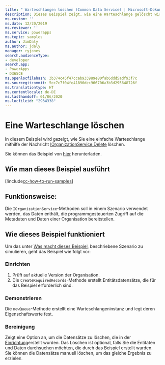 ```yaml
---
title: " Warteschlangen löschen (Common Data Service) | Microsoft-Dokumentation"
description: Dieses Beispiel zeigt, wie eine Warteschlange gelöscht wird
ms.custom: ''
ms.date: 12/20/2019
ms.reviewer: ''
ms.service: powerapps
ms.topic: samples
author: JimDaly
ms.author: jdaly
manager: ryjones
search.audienceType:
- developer
search.app:
- PowerApps
- D365CE
ms.openlocfilehash: 3b374c45f47ccab933989e80fab6ddd5adf93f7c
ms.sourcegitcommit: 5ec7c7f04fe41896dec966706a3b3d295648726f
ms.translationtype: HT
ms.contentlocale: de-DE
ms.lasthandoff: 01/06/2020
ms.locfileid: "2934338"
---
```

# <a name="delete-a-queue"></a>Eine Warteschlange löschen

In diesem Beispiel wird gezeigt, wie Sie eine einfache Warteschlange mithilfe der Nachricht [IOrganizationService.Delete](https://docs.microsoft.com/dotnet/api/microsoft.xrm.sdk.iorganizationservice.delete?view=dynamics-general-ce-9) löschen.

Sie können das Beispiel von [hier](https://github.com/microsoft/PowerApps-Samples/tree/master/cds/orgsvc/C%23/DeleteQueue) herunterladen.

## <a name="how-to-run-this-sample"></a>Wie man dieses Beispiel ausführt

[!include[cc-how-to-run-samples](../../includes/cc-how-to-run-samples.md)]

## <a name="what-this-sample-does"></a>Funktionsweise:

Die `IOrganizationService`-Methoden soll in einem Szenario verwendet werden, das Daten enthält, die programmgesteuerten Zugriff auf die Metadaten und Daten einer Organisation bereitstellen.

## <a name="how-this-sample-works"></a>Wie dieses Beispiel funktioniert

Um das unter [Was macht dieses Beispiel](#what-this-sample-does), beschriebene Szenario zu simulieren, geht das Beispiel wie folgt vor:

### <a name="setup"></a>Einrichten

1. Prüft auf aktuelle Version der Organisation.
2. Die `CreateRequiredRecords`-Methode erstellt Entitätsdatensätze, die für das Beispiel erforderlich sind.

### <a name="demonstrate"></a>Demonstrieren

Die `newQueue`-Methode erstellt eine Warteschlangeninstanz und legt deren Eigenschaftswerte fest. 

### <a name="clean-up"></a>Bereinigung

Zeigt eine Option an, um die Datensätze zu löschen, die in der [Einrichtung](#setup)erstellt wurden. Das Löschen ist optional, falls Sie die Entitäten und Daten durchsuchen möchten, die durch das Beispiel erstellt wurden. Sie können die Datensätze manuell löschen, um das gleiche Ergebnis zu erzielen.

